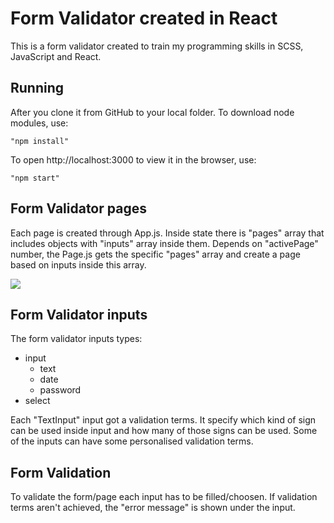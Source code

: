 # Form Validator created in React

This is a form validator created to train my programming skills in SCSS, JavaScript and React.

## Running

After you clone it from GitHub to your local folder.
To download node modules, use:

```
"npm install"
```

To open http://localhost:3000 to view it in the browser, use:

```
"npm start"
```

## Form Validator pages

Each page is created through App.js.
Inside state there is "pages" array that includes objects with "inputs" array inside them.
Depends on "activePage" number, the Page.js gets the specific "pages" array and create a page based on inputs inside this array.

![](src/styles/images/AppJSState.png)

## Form Validator inputs

The form validator inputs types:

-   input
    -   text
    -   date
    -   password
-   select

Each "TextInput" input got a validation terms. It specify which kind of sign can be used inside input and how many of those signs can be used.
Some of the inputs can have some personalised validation terms.

## Form Validation

To validate the form/page each input has to be filled/choosen.
If validation terms aren't achieved, the "error message" is shown under the input.
